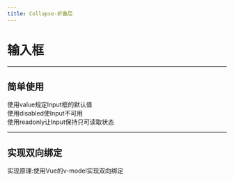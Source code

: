 ```yaml
---
title: Collapse-折叠层
---
```

输入框
====

----
简单使用
----
<ClientOnly>
  <collapse-demo></collapse-demo>
</ClientOnly>
使用value规定Input框的默认值<br/>
使用disabled使Input不可用<br/>
使用readonly让Input保持只可读取状态<br/>

----
实现双向绑定
----
<ClientOnly>
  <input-demosomplex></input-demosomplex>
</ClientOnly>
实现原理:使用Vue的v-model实现双向绑定